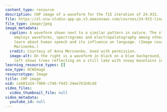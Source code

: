 ```yaml
---
content_type: resource
description: CHP image of a waveform for the f15 iteration of 24.915.
file: https://ol-ocw-studio-app-qa.s3.amazonaws.com/courses/24-915-linguistic-phonetics-fall-2015/ceb01a247960c746f44324ee761b9cdd_24-915f15.jpg
file_type: image/jpeg
image_metadata:
  caption: A waveform shown next to a similar pattern in nature. The study of phonetics
    employs waveforms, spectrograms and electropalatography among other methods to
    learn about human speech and its influence on language. (Image courtesy of Anna
    Marinenko.)
  credit: Courtesy of Anna Merinenko. Used with permission.
  image-alt: On the right is a waveform in black on a blue background, and on the
    left shows trees reflecting on a still lake with snowy mountains in the background.
learning_resource_types: []
ocw_type: OCWImage
resourcetype: Image
title: CHP image
uid: ceb01a24-7960-c746-f443-24ee761b9cdd
video_files:
  video_thumbnail_file: null
video_metadata:
  youtube_id: null
---
```

